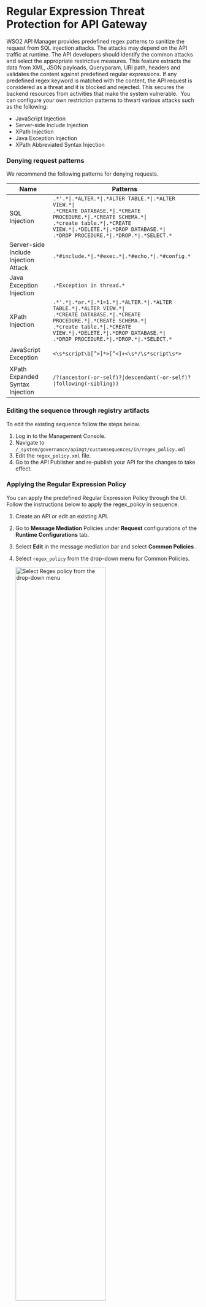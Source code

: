 # Regular Expression Threat Protection for API Gateway

WSO2 API Manager provides predefined regex patterns to sanitize the request from SQL injection attacks. The attacks 
may depend on the API traffic at runtime. The API developers should identify the common attacks and select the 
appropriate restrictive measures. This feature extracts the data from XML, JSON payloads, Queryparam, URI path, headers 
and validates the content against predefined regular expressions. If any predefined regex keyword is matched with the 
content, the API request is considered as a threat and it is blocked and rejected. This secures the backend resources 
from activities that make the system vulnerable.  You can configure your own restriction patterns to thwart various 
attacks such as the following:

-   JavaScript Injection
-   Server-side Include Injection
-   XPath Injection
-   Java Exception Injection
-   XPath Abbreviated Syntax Injection

### Denying request patterns

We recommend the following patterns for denying requests.

<table>
    <thead>
        <tr class="header">
            <th>Name</th>
            <th>Patterns</th>
        </tr>
    </thead>
    <tbody>
        <tr class="odd">
            <td>SQL Injection</td>
            <td>
                <code>.*'.*|.*ALTER.*|.*ALTER TABLE.*|.*ALTER VIEW.*|</code><br />
                <code>.*CREATE DATABASE.*|.*CREATE PROCEDURE.*|.*CREATE SCHEMA.*|</code><br />
                <code>.*create table.*|.*CREATE VIEW.*|.*DELETE.*|.*DROP DATABASE.*|</code><br />
                <code>.*DROP PROCEDURE.*|.*DROP.*|.*SELECT.*</code>
            </td>
        </tr>
        <tr class="even">
            <td>Server-side Include Injection Attack</td>
            <td>
                <code>.*#include.*|.*#exec.*|.*#echo.*|.*#config.*</code>
            </td>
        </tr>
        <tr class="odd">
            <td>Java Exception Injection</td>
            <td>
                <code>.*Exception in thread.*</code>
            </td>
        </tr>
        <tr class="even">
            <td>XPath Injection</td>
            <td>
                <code>.*'.*|.*or.*|.*1=1.*|.*ALTER.*|.*ALTER TABLE.*|.*ALTER VIEW.*|</code><br />
                <code>.*CREATE DATABASE.*|.*CREATE PROCEDURE.*|.*CREATE SCHEMA.*|</code><br />
                <code>.*create table.*|.*CREATE VIEW.*|.*DELETE.*|.*DROP DATABASE.*|</code><br />
                <code>.*DROP PROCEDURE.*|.*DROP.*|.*SELECT.*</code>
            </td>
        </tr>
        <tr class="odd">
            <td>JavaScript Exception</td>
            <td><p><code>&lt;\s*script\b[^&gt;]*&gt;[^&lt;]+&lt;\s*/\s*script\s*&gt;</code></p></td>
        </tr>
        <tr class="even">
            <td>XPath Expanded Syntax Injection</td>
            <td><p><code>/?(ancestor(-or-self)?|descendant(-or-self)?|following(-sibling))</code></p></td>
        </tr>
    </tbody>
</table>

### Editing the sequence through registry artifacts

To edit the existing sequence follow the steps below.

1.  Log in to the Management Console.
2.  Navigate to `/_system/governance/apimgt/customsequences/in/regex_policy.xml`
3.  Edit the `regex_policy.xml` file.
4.  Go to the API Publisher and re-publish your API for the changes to take effect.

### Applying the Regular Expression Policy

You can apply the predefined Regular Expression Policy through the UI. Follow the instructions below to apply the 
regex\_policy in sequence.

1.  Create an API or edit an existing API.
2.  Go to **Message Mediation** Policies under **Request** configurations of the **Runtime Configurations** tab.
3.  Select **Edit** in the message mediation bar and select **Common Policies** .
4.  Select `regex_policy` from the drop-down menu for Common Policies.

    <a href="{{base_path}}/assets/img/learn/mediation-regex-policy.png"><img src="{{base_path}}/assets/img/learn/mediation-regex-policy.png" width="70%" alt="Select Regex policy from the drop-down menu"></a> 
    
4.  Scroll down the page and click **Save** to save the changes.

Each request is sanitized through the regular expression threat protector. You can add or modify the regex patterns 
according to your requirement.

The regex\_policy sequence is given below.

``` xml
<sequence xmlns="http://ws.apache.org/ns/synapse" name="regex_policy">
    <log level="custom">
        <property name="IN_MESSAGE" value="Regular_expression_policy"/>
    </log>
    <property name="threatType" expression="get-property('threatType')" value="SQL-Injection"/>
    <property name="regex" expression="get-property('regex')" value=".*'.*|.*ALTER.*|.*ALTER TABLE.*|.*ALTER VIEW.*|
        .*CREATE DATABASE.*|.*CREATE PROCEDURE.*|.*CREATE SCHEMA.*|.*create table.*|.*CREATE VIEW.*|.*DELETE.*|.
        *DROP DATABASE.*|.*DROP PROCEDURE.*|.*DROP.*|.*SELECT.*"/>
    <property name="enabledCheckBody" expression="get-property('checkBodyEnable')" value="true"/>
    <property name="enabledCheckHeaders" expression="get-property('enabledCheckHeaders')" value="true"/>
    <property name="enabledCheckPathParams" expression="get-property('enabledCheckPathParams')" value="true"/>
    <class name="org.wso2.carbon.apimgt.gateway.mediators.RegularExpressionProtector"/>
</sequence>
```

!!! note
    If you need to validate only the request headers, you can disable the `enabledCheckBody` and 
    `enabledCheckPathParams` properties by setting the value to `false` .


### Testing the regex threat protector

You can test this feature by sending an SQL injection attack with the XML message body. The sample request and response 
is given below.

``` xml tab="Message"
<?xml version="1.0" encoding="UTF-8"?>
<breakfast_menu>
    <food>
        <name>Homestyle Breakfast</name>
        <price>drop table</price>
        <description>
            Two eggs, bacon or sausage, toast, and our ever-popular hash browns
        </description>
        <calories>950</calories>
    </food>
</breakfast_menu>
```

``` xml tab="Response"
<am:fault xmlns:am="http://wso2.org/apimanager">
    <am:code>400</am:code>
    <am:message>Bad Request</am:message>
    <am:description>SQL-Injection Threat detected in Payload</am:description>
</am:fault>
```

!!! warning
    **Performance impact**  
    The regex mediator builds the entire message and performs string processing to find potentially harmful constructs 
    underneath the message body. This drops the performance of 10KB messages for 300 concurrent users by 3.6 times than 
    the normal flow. The performance decrease may accelerate along with the message size.


